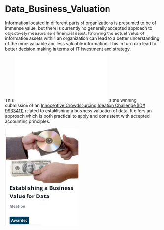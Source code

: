 # Data_Business_Valuation
Information located in different parts of organizations is presumed to be of immense value, but there is currently no generally accepted approach to objectively measure as a financial asset. Knowing the actual value of information assets within an organization can lead to a better understanding of the more valuable and less valuable information. This in turn can lead to better decision making in terms of IT investment and strategy.

This ![proposal](31776-9933411_055_solution.pdf) is the winning submission of an [Innocentive Crowdsourcing Ideation Challenge (ID# 9933411)][innocentive-challenge] related to establishing a business valuation of data. It offers an approach which is both practical to apply and consistent with accepted accounting principles.

![innocentive-challenge-image](/img/innocentive-challenge-image-small.png)

[innocentive-challenge]:https://innocentive.wazoku.com/challenge/abbc994f7c2d4544b9ca1179baf38b79?searchIndex=2

